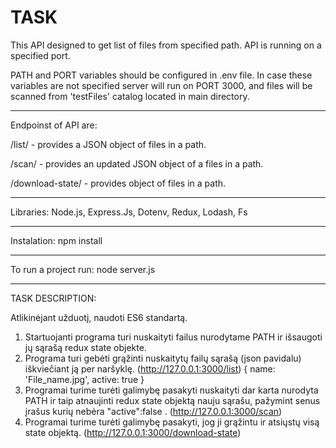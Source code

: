 # TASK

This API designed to get list of files from specified path.
API is running on a specified port.

PATH and PORT variables should be configured in .env file.
In case these variables are not specified server will run on PORT 3000, 
and files will be scanned from 'testFiles' catalog located in main directory.

___________________________________

Endpoinst of API are: 

/list/ - provides a JSON object of files in a path.

/scan/ - provides an updated JSON object of a files in a path.

/download-state/ - provides object of files in a path.

___________________________________

Libraries: Node.js, Express.Js, Dotenv, Redux, Lodash, Fs

___________________________________

Instalation: npm install

___________________________________

To run a project run: node server.js

_______________________________
TASK DESCRIPTION:

Atlikinėjant užduotį, naudoti ES6 standartą.

1. Startuojanti programa turi nuskaityti failus nurodytame PATH ir išsaugoti jų sąrašą redux state objekte.
2. Programa turi gebėti grąžinti nuskaitytų failų sąrašą (json pavidalu) iškviečiant ją per naršyklę. (http://127.0.0.1:3000/list)
{
name: 'File_name.jpg',
active: true
}
3. Programai turime turėti galimybę pasakyti nuskaityti dar karta nurodyta PATH ir taip atnaujinti redux state objektą nauju sąrašu, pažymint senus įrašus kurių nebėra "active":false . (http://127.0.0.1:3000/scan)
4. Programai turime turėti galimybę pasakyti, jog ji grąžintu ir atsiųstų visą state objektą. (http://127.0.0.1:3000/download-state)
